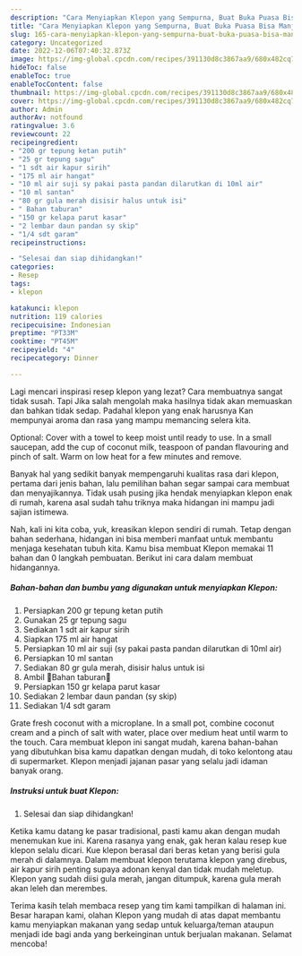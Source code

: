 ```yaml
---
description: "Cara Menyiapkan Klepon yang Sempurna, Buat Buka Puasa Bisa Manjain Lidah"
title: "Cara Menyiapkan Klepon yang Sempurna, Buat Buka Puasa Bisa Manjain Lidah"
slug: 165-cara-menyiapkan-klepon-yang-sempurna-buat-buka-puasa-bisa-manjain-lidah
category: Uncategorized
date: 2022-12-06T07:40:32.873Z
image: https://img-global.cpcdn.com/recipes/391130d8c3867aa9/680x482cq70/klepon-foto-resep-utama.jpg
hideToc: false
enableToc: true
enableTocContent: false
thumbnail: https://img-global.cpcdn.com/recipes/391130d8c3867aa9/680x482cq70/klepon-foto-resep-utama.jpg
cover: https://img-global.cpcdn.com/recipes/391130d8c3867aa9/680x482cq70/klepon-foto-resep-utama.jpg
author: Admin
authorAv: notfound
ratingvalue: 3.6
reviewcount: 22
recipeingredient:
- "200 gr tepung ketan putih"
- "25 gr tepung sagu"
- "1 sdt air kapur sirih"
- "175 ml air hangat"
- "10 ml air suji sy pakai pasta pandan dilarutkan di 10ml air"
- "10 ml santan"
- "80 gr gula merah disisir halus untuk isi"
- " Bahan taburan"
- "150 gr kelapa parut kasar"
- "2 lembar daun pandan sy skip"
- "1/4 sdt garam"
recipeinstructions:

- "Selesai dan siap dihidangkan!"
categories:
- Resep
tags:
- klepon

katakunci: klepon 
nutrition: 119 calories
recipecuisine: Indonesian
preptime: "PT33M"
cooktime: "PT45M"
recipeyield: "4"
recipecategory: Dinner

---
```



Lagi mencari inspirasi resep klepon yang lezat? Cara membuatnya sangat tidak susah. Tapi Jika salah mengolah maka hasilnya tidak akan memuaskan dan bahkan tidak sedap. Padahal klepon yang enak harusnya Kan mempunyai aroma dan rasa yang mampu memancing selera kita.


Optional: Cover with a towel to keep moist until ready to use. In a small saucepan, add the cup of coconut milk, teaspoon of pandan flavouring and pinch of salt. Warm on low heat for a few minutes and remove.

Banyak hal yang sedikit banyak mempengaruhi kualitas rasa dari klepon, pertama dari jenis bahan, lalu pemilihan bahan segar sampai cara membuat dan menyajikannya. Tidak usah pusing jika hendak menyiapkan klepon enak di rumah, karena asal sudah tahu triknya maka hidangan ini mampu jadi sajian istimewa.


Nah, kali ini kita coba, yuk, kreasikan klepon sendiri di rumah. Tetap dengan bahan sederhana, hidangan ini bisa memberi manfaat untuk membantu menjaga kesehatan tubuh kita. Kamu bisa membuat Klepon memakai 11 bahan dan 0 langkah pembuatan. Berikut ini cara dalam membuat hidangannya.

<!--inarticleads1-->

##### Bahan-bahan dan bumbu yang digunakan untuk menyiapkan Klepon:

1. Persiapkan 200 gr tepung ketan putih
1. Gunakan 25 gr tepung sagu
1. Sediakan 1 sdt air kapur sirih
1. Siapkan 175 ml air hangat
1. Persiapkan 10 ml air suji (sy pakai pasta pandan dilarutkan di 10ml air)
1. Persiapkan 10 ml santan
1. Sediakan 80 gr gula merah, disisir halus untuk isi
1. Ambil  🍒Bahan taburan🍒
1. Persiapkan 150 gr kelapa parut kasar
1. Sediakan 2 lembar daun pandan (sy skip)
1. Sediakan 1/4 sdt garam


Grate fresh coconut with a microplane. In a small pot, combine coconut cream and a pinch of salt with water, place over medium heat until warm to the touch. Cara membuat klepon ini sangat mudah, karena bahan-bahan yang dibutuhkan bisa kamu dapatkan dengan mudah, di toko kelontong atau di supermarket. Klepon menjadi jajanan pasar yang selalu jadi idaman banyak orang. 

<!--inarticleads2-->

##### Instruksi untuk buat Klepon:


1. Selesai dan siap dihidangkan!

Ketika kamu datang ke pasar tradisional, pasti kamu akan dengan mudah menemukan kue ini. Karena rasanya yang enak, gak heran kalau resep kue klepon selalu dicari. Kue klepon berasal dari beras ketan yang berisi gula merah di dalamnya. Dalam membuat klepon terutama klepon yang direbus, air kapur sirih penting supaya adonan kenyal dan tidak mudah meletup. Klepon yang sudah diisi gula merah, jangan ditumpuk, karena gula merah akan leleh dan merembes. 

Terima kasih telah membaca resep yang tim kami tampilkan di halaman ini. Besar harapan kami, olahan Klepon yang mudah di atas dapat membantu kamu menyiapkan makanan yang sedap untuk keluarga/teman ataupun menjadi ide bagi anda yang berkeinginan untuk berjualan makanan. Selamat mencoba!
